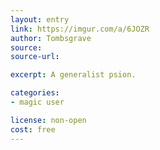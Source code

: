 ```yaml
---
layout: entry
link: https://imgur.com/a/6JOZR
author: Tombsgrave
source:
source-url:

excerpt: A generalist psion.

categories:
- magic user

license: non-open
cost: free
---
```

